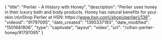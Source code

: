 {
    "title": "Perlier - A History with Honey",
    "description": "Perlier uses honey in their luxury bath and body products. Honey has natural benefits for your skin.\n\nShop Perlier at HSN: https:\/\/www.hsn.com\/shop\/perlier\/136",
    "videoid": "91797095",
    "date_created": "1395337193",
    "date_modified": "1501681806",
    "type": "captivate",
    "layout": "video",
    "url": "\/v\/hsn-perlier-honey\/91797095"
}